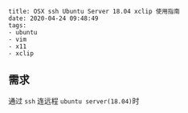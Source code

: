 ```
title: OSX ssh Ubuntu Server 18.04 xclip 使用指南
date: 2020-04-24 09:48:49
tags:
- ubuntu
- vim
- x11
- xclip
```

## 需求

通过 `ssh` 连远程 `ubuntu server(18.04)`时
<!--stackedit_data:
eyJoaXN0b3J5IjpbNzU4MDY0MzYwLDE3NDIzNTU5MThdfQ==
-->